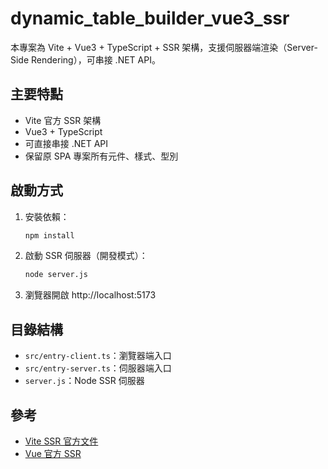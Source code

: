 # dynamic_table_builder_vue3_ssr

本專案為 Vite + Vue3 + TypeScript + SSR 架構，支援伺服器端渲染（Server-Side Rendering），可串接 .NET API。

## 主要特點
- Vite 官方 SSR 架構
- Vue3 + TypeScript
- 可直接串接 .NET API
- 保留原 SPA 專案所有元件、樣式、型別

## 啟動方式
1. 安裝依賴：
   ```sh
   npm install
   ```
2. 啟動 SSR 伺服器（開發模式）：
   ```sh
   node server.js
   ```
3. 瀏覽器開啟 http://localhost:5173

## 目錄結構
- `src/entry-client.ts`：瀏覽器端入口
- `src/entry-server.ts`：伺服器端入口
- `server.js`：Node SSR 伺服器

## 參考
- [Vite SSR 官方文件](https://vitejs.dev/guide/ssr.html)
- [Vue 官方 SSR](https://ssr.vuejs.org/)
